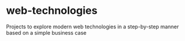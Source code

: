 # web-technologies
Projects to explore modern web technologies in a step-by-step manner based on a simple business case
